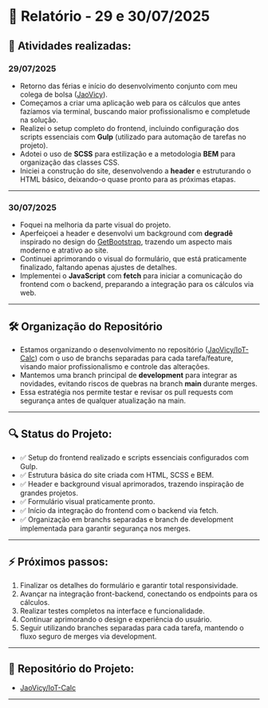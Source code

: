 # 📅 Relatório - 29 e 30/07/2025

## 📌 Atividades realizadas:

### **29/07/2025**
- Retorno das férias e início do desenvolvimento conjunto com meu colega de bolsa ([JaoVicy](https://github.com/JaoVicy)).
- Começamos a criar uma aplicação web para os cálculos que antes fazíamos via terminal, buscando maior profissionalismo e completude na solução.
- Realizei o setup completo do frontend, incluindo configuração dos scripts essenciais com **Gulp** (utilizado para automação de tarefas no projeto).
- Adotei o uso de **SCSS** para estilização e a metodologia **BEM** para organização das classes CSS.
- Iniciei a construção do site, desenvolvendo a **header** e estruturando o HTML básico, deixando-o quase pronto para as próximas etapas.

---

### **30/07/2025**
- Foquei na melhoria da parte visual do projeto.
- Aperfeiçoei a header e desenvolvi um background com **degradê** inspirado no design do [GetBootstrap](https://getbootstrap.com/), trazendo um aspecto mais moderno e atrativo ao site.
- Continuei aprimorando o visual do formulário, que está praticamente finalizado, faltando apenas ajustes de detalhes.
- Implementei o **JavaScript** com **fetch** para iniciar a comunicação do frontend com o backend, preparando a integração para os cálculos via web.

---

## 🛠️ Organização do Repositório

- Estamos organizando o desenvolvimento no repositório ([JaoVicy/IoT-Calc](https://github.com/JaoVicy/IoT-Calc)) com o uso de branchs separadas para cada tarefa/feature, visando maior profissionalismo e controle das alterações.
- Mantemos uma branch principal de **development** para integrar as novidades, evitando riscos de quebras na branch **main** durante merges.
- Essa estratégia nos permite testar e revisar os pull requests com segurança antes de qualquer atualização na main.

---

## 🔍 Status do Projeto:

- ✅ Setup do frontend realizado e scripts essenciais configurados com Gulp.
- ✅ Estrutura básica do site criada com HTML, SCSS e BEM.
- ✅ Header e background visual aprimorados, trazendo inspiração de grandes projetos.
- ✅ Formulário visual praticamente pronto.
- ✅ Início da integração do frontend com o backend via fetch.
- ✅ Organização em branchs separadas e branch de development implementada para garantir segurança nos merges.

---

## ⚡ Próximos passos:

1. Finalizar os detalhes do formulário e garantir total responsividade.
2. Avançar na integração front-backend, conectando os endpoints para os cálculos.
3. Realizar testes completos na interface e funcionalidade.
4. Continuar aprimorando o design e experiência do usuário.
5. Seguir utilizando branches separadas para cada tarefa, mantendo o fluxo seguro de merges via development.

---

## 🔗 Repositório do Projeto:

- [JaoVicy/IoT-Calc](https://github.com/JaoVicy/IoT-Calc)

---